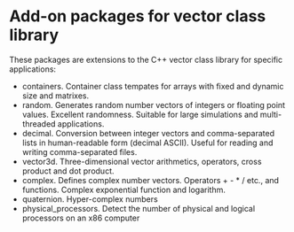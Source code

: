 # Add-on packages for vector class library

These packages are extensions to the C++ vector class library for specific applications:

* containers. Container class tempates for arrays with fixed and dynamic size and matrixes.
* random. Generates random number vectors of integers or floating point values. Excellent randomness. Suitable for large simulations and multi-threaded applications.
* decimal. Conversion between integer vectors and comma-separated lists in human-readable form (decimal ASCII). Useful for reading and writing comma-separated files.
* vector3d. Three-dimensional vector arithmetics, operators, cross product and dot product.
* complex. Defines complex number vectors. Operators + - * / etc., and functions. Complex exponential function and logarithm.
* quaternion. Hyper-complex numbers
* physical_processors. Detect the number of physical and logical processors on an x86 computer
